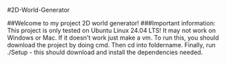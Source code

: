 #2D-World-Generator

##Welcome to my project 2D world generator!
###Important information:
This project is only tested on Ubuntu Linux 24.04 LTS! It may not work 
on Windows or Mac. If it doesn't work just make a vm.
To run this, you should download the project by doing cmd. Then cd into foldername.
Finally, run ./Setup - this should download and install the dependencies needed.

